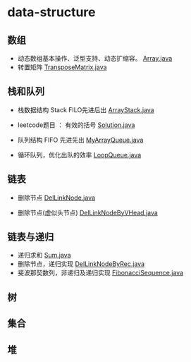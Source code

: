 # data-structure
## 数组
- 动态数组基本操作、泛型支持、动态扩缩容。
[Array.java](src/main/java/com/ganymede/arrays/Array.java)
- 转置矩阵
[TransposeMatrix.java](src/main/java/com/ganymede/arrays/TransposeMatrix.java)

## 栈和队列
- 栈数据结构 Stack FILO先进后出
[ArrayStack.java](src/main/java/com/ganymede/stack/ArrayStack.java)

- leetcode题目 ： 有效的括号 
[Solution.java](src/main/java/com/ganymede/stack/Solution.java)


- 队列结构 FIFO 先进先出
[MyArrayQueue.java](src/main/java/com/ganymede/queue/MyArrayQueue.java)

- 循环队列，优化出队的效率
[LoopQueue.java](src/main/java/com/ganymede/queue/LoopQueue.java)

## 链表
- 删除节点
[DelLinkNode.java](src/main/java/com/ganymede/link/DelLinkNode.java)

- 删除节点(虚似头节点)
[DelLinkNodeByVHead.java](src/main/java/com/ganymede/link/DelLinkNodeByVHead.java)


## 链表与递归
- 递归求和
[Sum.java](src/main/java/com/ganymede/recursion/Sum.java)
- 删除节点，递归实现
[DelLinkNodeByRec.java](src/main/java/com/ganymede/recursion/DelLinkNodeByRec.java)
- 斐波那契数列，非递归及递归实现
[FibonacciSequence.java](src/main/java/com/ganymede/recursion/FibonacciSequence.java)

## 树


## 集合


## 堆


